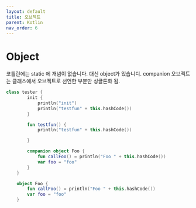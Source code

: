 ```yaml
---
layout: default
title: 오브젝트
parent: Kotlin
nav_order: 6
---
```


# Object

코틀린에는 static 에 개념이 없습니다.
대신 object가 있습니디.
companion 오브젝트는 클래스에서 오브젝트로 선언한 부분만 싱글톤화 됨.

```kotlin
class tester {
        init {
            println("init")
            println("testfun" + this.hashCode())
        }

        fun testfun() {
            println("testfun" + this.hashCode())

        }

        companion object Foo {
            fun callFoo() = println("Foo " + this.hashCode())
            var foo = "foo"
        }
    }

    object Foo {
        fun callFoo() = println("Foo " + this.hashCode())
        var foo = "foo"
    }
```

